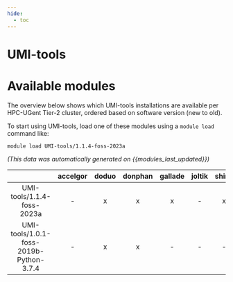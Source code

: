 ```yaml
---
hide:
  - toc
---
```


UMI-tools
=========

# Available modules


The overview below shows which UMI-tools installations are available per HPC-UGent Tier-2 cluster, ordered based on software version (new to old).

To start using UMI-tools, load one of these modules using a `module load` command like:

```shell
module load UMI-tools/1.1.4-foss-2023a
```

*(This data was automatically generated on {{modules_last_updated}})*  

| |accelgor|doduo|donphan|gallade|joltik|shinx|
| :---: | :---: | :---: | :---: | :---: | :---: | :---: |
|UMI-tools/1.1.4-foss-2023a|-|x|x|x|-|x|
|UMI-tools/1.0.1-foss-2019b-Python-3.7.4|-|x|x|-|-|-|
